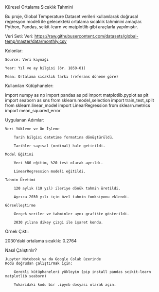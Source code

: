 Küresel Ortalama Sıcaklık Tahmini

Bu proje, Global Temperature Dataset verileri kullanılarak doğrusal regresyon modeli ile gelecekteki ortalama sıcaklık tahminini amaçlar. Python, Pandas, scikit-learn ve matplotlib gibi araçlarla yapılmıştır.

Veri Seti:
Veri: https://raw.githubusercontent.com/datasets/global-temp/master/data/monthly.csv

Kolonlar:

    Source: Veri kaynağı

    Year: Yıl ve ay bilgisi (ör. 1850-01)

    Mean: Ortalama sıcaklık farkı (referans döneme göre)

Kullanılan Kütüphaneler:

import numpy as np
import pandas as pd
import matplotlib.pyplot as plt
import seaborn as sns
from sklearn.model_selection import train_test_split
from sklearn.linear_model import LinearRegression
from sklearn.metrics import mean_squared_error

Uygulanan Adımlar:

    Veri Yükleme ve Ön İşleme

        Tarih bilgisi datetime formatına dönüştürüldü.

        Tarihler sayısal (ordinal) hale getirildi.

    Model Eğitimi

        Veri %80 eğitim, %20 test olarak ayrıldı.

        LinearRegression modeli eğitildi.

    Tahmin Üretimi

        120 aylık (10 yıl) ileriye dönük tahmin üretildi.

        Ayrıca 2030 yılı için özel tahmin fonksiyonu eklendi.

    Görselleştirme

        Gerçek veriler ve tahminler aynı grafikte gösterildi.

        2030 yılına dikey çizgi ile işaret kondu.

Örnek Çıktı:

2030'daki ortalama sıcaklık: 0.2764

Nasıl Çalıştırılır?

    Jupyter Notebook ya da Google Colab üzerinde 
    Kodu doğrudan çalıştırmak için:

        Gerekli kütüphaneleri yükleyin (pip install pandas scikit-learn matplotlib seaborn)

        Yukarıdaki kodu bir .ipynb dosyası olarak açın.
